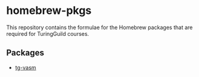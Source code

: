 # homebrew-pkgs

This repository contains the formulae for the Homebrew packages that are required for TuringGuild courses.

## Packages

- [tg-vasm](./Formula/tg-vasm.rb)
